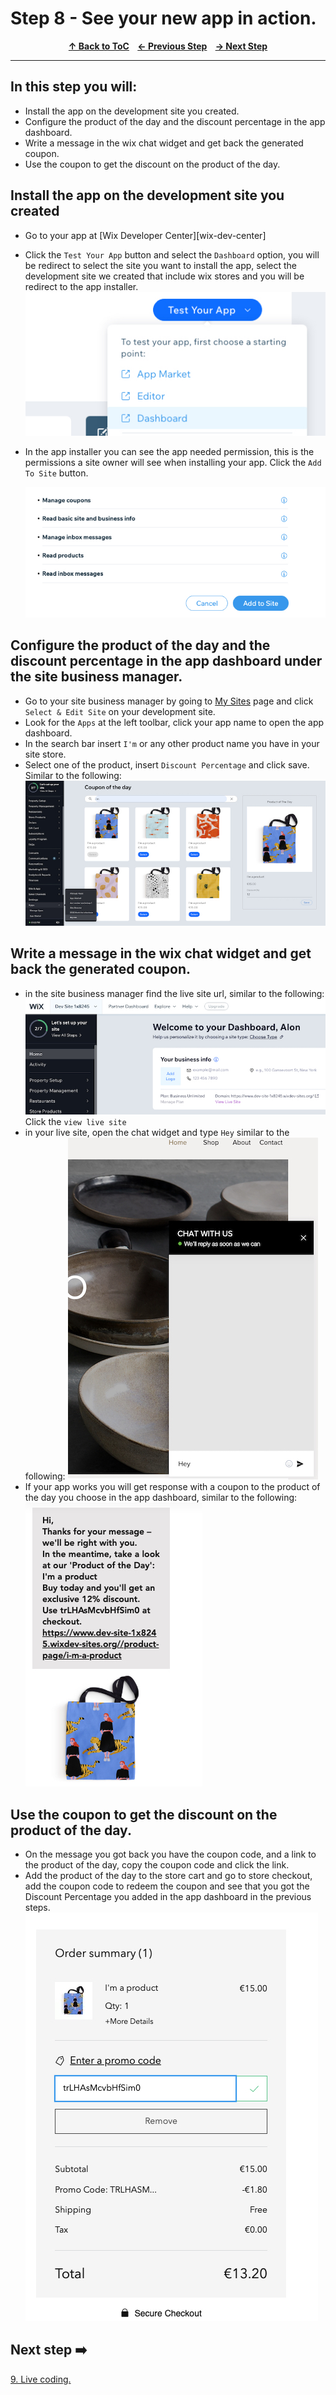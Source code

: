 # Step 8 - See your new app in action.

<p align="center">
  <strong>
    <a href="../README.md#steps"> ↑ Back to ToC</a>&nbsp;&nbsp;&nbsp;
    <a href="07-webhooks.md"> ← Previous Step</a>&nbsp;&nbsp;&nbsp;
    <a href="09-one-coupon-per-day.md"> → Next Step</a>
  </strong>
</p>
<hr/>

## In this step you will:
 * Install the app on the development site you created.
 * Configure the product of the day and the discount percentage in the app dashboard.
 * Write a message in the wix chat widget and get back the generated coupon.
 * Use the coupon to get the discount on the product of the day.
 
## Install the app on the development site you created
- Go to your app at [Wix Developer Center][wix-dev-center]
- Click the `Test Your App` button and select the `Dashboard` option, you will be redirect to select the site you want to install the app, select the development site we created that include wix stores and you will be redirect to the app installer. 
  ![wix development site](../images/test-your-app.jpg?raw=true)
- In the app installer you can see the app needed permission, this is the  permissions a site owner will see when installing your app. Click the `Add To Site` button.

  ![wix development site](../images/installer.jpg?raw=true)


## Configure the product of the day and the discount percentage in the app dashboard under the site business manager.

-   Go to your site business manager by going to [My Sites][wix-com] page and click `Select & Edit Site` on your development site.
-   Look for the `Apps` at the left toolbar, click your app name to open the app dashboard.
- In the search bar insert `I'm` or any other product name you have in your site store.
- Select one of the product, insert `Discount Percentage` and click save.
 Similar to the following:
    ![wix development site](../images/app-dashboard.jpg?raw=true)


## Write a message in the wix chat widget and get back the generated coupon.    

- in the site business manager find the live site url, similar to the following:
![wix development site](../images/view-live-site.jpg?raw=true) 
Click the `view live site`
- in your live site, open the chat widget and type `Hey` similar to the following: 
  ![wix development site](../images/chat-live-site.jpg?raw=true) 
- If your app works you will get response with a coupon to the product of the day you choose in the app dashboard, similar to the following:
![wix development site](../images/coupon-gen.jpg?raw=true) 

## Use the coupon to get the discount on the product of the day.
- On the message you got back you have the coupon code, and a link to the product of the day, copy the coupon code and click the link. 
- Add the product of the day to the store cart and go to store checkout, add the coupon code to redeem the coupon and see that you got the Discount Percentage you added in the app dashboard in the previous steps.
![wix development site](../images/redeem-coupon.jpg?raw=true) 

## Next step ➡️

[9. Live coding.][step09]

[webhook]: https://en.wikipedia.org/wiki/Webhook
[gh-back]: ../README.md#steps
[step09]: 09-one-coupon-per-day.md
[wix-com]: https://manage.wix.com/account/sites
[wix-docs]: https://dev.wix.com/api/rest/getting-started
[wix-api-chat-webhook]: https://dev.wix.com/api/rest/inbox/messages/message-sent-to-business-webhook
